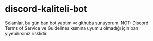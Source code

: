 # discord-kaliteli-bot
Selamlar, bu gün ban bot yaptım ve githuba sunuyorum.
NOT: Discord Terms of Service ve Guidelines kısmına uyumlu olmadığı için ban yiyebilirsiniz risklidir.
